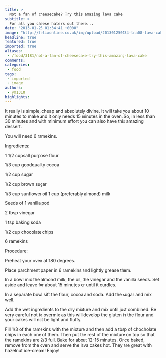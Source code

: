 ```yaml
---
title: >
  Not a fan of cheesecake? Try this amazing lava cake
subtitle: >
  For all you cheese haters out there...
date: "2013-01-25 01:34:41 +0000"
image: "http://felixonline.co.uk/img/upload/201301250134-tna08-lava-cake-copy.jpg"
headline: true
featured: true
imported: true
aliases:
 - /food/3181/not-a-fan-of-cheesecake-try-this-amazing-lava-cake
comments:
categories:
 - food
tags:
 - imported
 - image
authors:
 - ym1310
highlights:
---
```


It really is simple, cheap and absolutely divine. It will take you about 10 minutes to make and it only needs 15 minutes in the oven. So, in less than 30 minutes and with minimum effort you can also have this amazing dessert.

You will need 6 ramekins.

Ingredients:

1 1/2 cupsall purpose flour

1/3 cup goodquality cocoa

1/2 cup sugar

1/2 cup brown sugar

1/3 cup sunflower oil
 1 cup (preferably almond) milk

Seeds of 1 vanilla pod

2 tbsp vinegar

1 tsp baking soda

1/2 cup chocolate chips

6 ramekins

Procedure:

Preheat your oven at 180 degrees.

Place parchment paper in 6 ramekins and lightly grease them.

In a bowl mix the almond milk, the oil, the vinegar and the vanilla seeds. Set aside and leave for about 15 minutes or until it curdles.

In a separate bowl sift the flour, cocoa and soda. Add the sugar and mix well.

Add the wet ingredients to the dry mixture and mix until just combined. Be very careful not to overmix as this will develop the gluten in the flour and your cakes will not be light and fluffy.

Fill 1/3 of the ramekins with the mixture and then add a tbsp of chocholate chips in each one of them. Then put the rest of the mixture on top so that the ramekins are 2/3 full.
 Bake for about 12-15 minutes. Once baked, remove from the oven and serve the lava cakes hot. They are great with hazelnut ice-cream! Enjoy!
